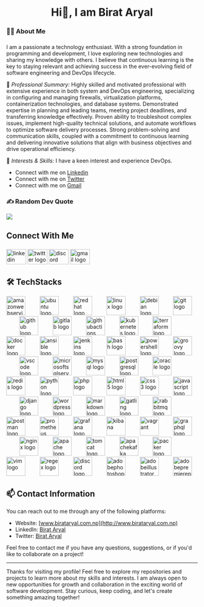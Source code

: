 
<h1 align="center">Hi👋, I am Birat Aryal</h1>

###


<h3 align="left">👩‍💻  About Me</h3>

###

I am a passionate a technology enthusiast. With a strong foundation in programming and development, I love exploring new technologies and sharing my knowledge with others. I believe that continuous learning is the key to staying relevant and achieving success in the ever-evolving field of software engineering and DevOps lifecycle.

💼 *Professional Summary:* Highly skilled and motivated professional with extensive experience in both system and DevOps engineering, specializing in configuring and managing firewalls, virtualization platforms, containerization technologies, and database systems. Demonstrated expertise in planning and leading teams, meeting project deadlines, and transferring knowledge effectively. Proven ability to troubleshoot complex issues, implement high-quality technical solutions, and automate workflows to optimize software delivery processes. Strong problem-solving and communication skills, coupled with a commitment to continuous learning and delivering innovative solutions that align with business objectives and drive operational efficiency.

🌱 *Interests & Skills*: I have a keen interest and experience DevOps.

- Connect with me on [Linkedin](www.linkedin.com/in/birat-aryal)
- Connect with me on [Twitter](https://twitter.com/apexbirat)
- Connect with me on [Gmail](birataryal2@gmail.com)

<!-- <p align="left">I'm Birat from Lokanthali, Nepal<br><br>- 🔭 I’m working as Sr. InfraDevOps Engineer<br>- 📚 Completed MSc. on CyberSecurity<br>- ⚡ In my free time I like to explore tools and its integrations</p> -->

###

### ✍️ Random Dev Quote

![](https://quotes-github-readme.vercel.app/api?type=horizontal&theme=radical)

###

<h2 align="left">Connect With Me</h2>

###

<div align="left">
  <img src="https://raw.githubusercontent.com/maurodesouza/profile-readme-generator/master/src/assets/icons/social/linkedin/default.svg" width="52" height="40" alt="linkedin logo"  />
  <img src="https://raw.githubusercontent.com/maurodesouza/profile-readme-generator/master/src/assets/icons/social/twitter/default.svg" width="52" height="40" alt="twitter logo"  />
  <img src="https://raw.githubusercontent.com/maurodesouza/profile-readme-generator/master/src/assets/icons/social/discord/default.svg" width="52" height="40" alt="discord logo"  />
  <img src="https://raw.githubusercontent.com/maurodesouza/profile-readme-generator/master/src/assets/icons/social/gmail/default.svg" width="52" height="40" alt="gmail logo"  />
</div>

<!-- ###
# 📊 GitHub Stats:
![](https://github-readme-stats.vercel.app/api?username=BiratAryal&theme=dark&hide_border=false&include_all_commits=false&count_private=false)<br/>
![](https://nirzak-streak-stats.vercel.app/?user=BiratAryal&theme=dark&hide_border=false)<br/>
![](https://github-readme-stats.vercel.app/api/top-langs/?username=BiratAryal&theme=dark&hide_border=false&include_all_commits=false&count_private=false&layout=compact) -->

<h2 align="left">🛠 TechStacks</h2>

<div align="left">
  <img src="https://skillicons.dev/icons?i=aws" height="50" alt="amazonwebservices logo"  />
  <img width="30" />
  <img src="https://cdn.simpleicons.org/ubuntu/E95420" height="50" alt="ubuntu logo"  />
  <img width="30" />
  <img src="https://cdn.simpleicons.org/redhat/EE0000" height="50" alt="redhat logo"  />
  <img width="30" />
  <img src="https://cdn.jsdelivr.net/gh/devicons/devicon/icons/linux/linux-original.svg" height="50" alt="linux logo"  />
  <img width="30" />
  <img src="https://cdn.jsdelivr.net/gh/devicons/devicon/icons/debian/debian-original.svg" height="50" alt="debian logo"  />
  <img width="30" />
  <img src="https://cdn.jsdelivr.net/gh/devicons/devicon/icons/git/git-original.svg" height="50" alt="git logo"  />
  <img width="30" />
  <img src="https://skillicons.dev/icons?i=github" height="50" alt="github logo"  />
  <img width="30" />
  <img src="https://cdn.jsdelivr.net/gh/devicons/devicon/icons/gitlab/gitlab-original.svg" height="50" alt="gitlab logo"  />
  <img width="30" />
  <img src="https://skillicons.dev/icons?i=githubactions" height="50" alt="githubactions logo"  />
  <img width="30" />
  <img src="https://cdn.simpleicons.org/kubernetes/326CE5" height="50" alt="kubernetes logo"  />
  <img width="30" />
  <img src="https://cdn.jsdelivr.net/gh/devicons/devicon/icons/terraform/terraform-original.svg" height="50" alt="terraform logo"  />
  <img width="30" />
  <img src="https://cdn.simpleicons.org/docker/2496ED" height="50" alt="docker logo"  />
  <img width="30" />
  <img src="https://cdn.simpleicons.org/ansible/EE0000" height="50" alt="ansible logo"  />
  <img width="30" />
  <img src="https://skillicons.dev/icons?i=jenkins" height="50" alt="jenkins logo"  />
  <img width="30" />
  <img src="https://skillicons.dev/icons?i=bash" height="50" alt="bash logo"  />
  <img width="30" />
  <img src="https://skillicons.dev/icons?i=powershell" height="50" alt="powershell logo"  />
  <img width="30" />
  <img src="https://cdn.simpleicons.org/apachegroovy/4298B8" height="50" alt="groovy logo"  />
  <img width="30" />
  <img src="https://skillicons.dev/icons?i=vscode" height="50" alt="vscode logo"  />
  <img width="30" />
  <img src="https://cdn.jsdelivr.net/gh/devicons/devicon/icons/microsoftsqlserver/microsoftsqlserver-plain.svg" height="50" alt="microsoftsqlserver logo"  />
  <img width="30" />
  <img src="https://skillicons.dev/icons?i=mysql" height="50" alt="mysql logo"  />
  <img width="30" />
  <img src="https://cdn.simpleicons.org/postgresql/4169E1" height="50" alt="postgresql logo"  />
  <img width="30" />
  <img src="https://cdn.jsdelivr.net/gh/devicons/devicon/icons/oracle/oracle-original.svg" height="50" alt="oracle logo"  />
  <img width="30" />
  <img src="https://cdn.jsdelivr.net/gh/devicons/devicon/icons/redis/redis-original.svg" height="50" alt="redis logo"  />
  <img width="30" />
  <img src="https://skillicons.dev/icons?i=py" height="50" alt="python logo"  />
  <img width="30" />
  <img src="https://skillicons.dev/icons?i=php" height="50" alt="php logo"  />
  <img width="30" />
  <img src="https://cdn.simpleicons.org/html5/E34F26" height="50" alt="html5 logo"  />
  <img width="30" />
  <img src="https://cdn.jsdelivr.net/gh/devicons/devicon/icons/css3/css3-original.svg" height="50" alt="css3 logo"  />
  <img width="30" />
  <img src="https://cdn.simpleicons.org/javascript/F7DF1E" height="50" alt="javascript logo"  />
  <img width="30" />
  <img src="https://cdn.simpleicons.org/django/092E20" height="50" alt="django logo"  />
  <img width="30" />
  <img src="https://skillicons.dev/icons?i=wordpress" height="50" alt="wordpress logo"  />
  <img width="30" />
  <img src="https://skillicons.dev/icons?i=md" height="50" alt="markdown logo"  />
  <img width="30" />
  <img src="https://cdn.simpleicons.org/gatling/FF9E2A" height="50" alt="gatling logo"  />
  <img width="30" />
  <img src="https://cdn.simpleicons.org/rabbitmq/FF6600" height="50" alt="rabbitmq logo"  />
  <img width="30" />
  <img src="https://cdn.simpleicons.org/postman/FF6C37" height="50" alt="postman logo"  />
  <img width="30" />
  <img src="https://cdn.simpleicons.org/prometheus/E6522C" height="50" alt="prometheus logo"  />
  <img width="30" />
  <img src="https://cdn.simpleicons.org/grafana/F46800" height="50" alt="grafana logo"  />
  <img width="30" />
  <img src="https://www.vectorlogo.zone/logos/elasticco_kibana/elasticco_kibana-icon.svg" alt="kibana" width="50" height="50"/>
  <img width="30" />
  <img src="https://www.vectorlogo.zone/logos/vagrantup/vagrantup-icon.svg" alt="vagrant" width="50" height="50"/>
  <img width="30" />
  <img src="https://cdn.simpleicons.org/graphql/E10098" height="50" alt="graphql logo"  />
  <img width="30" />
  <img src="https://cdn.simpleicons.org/nginx/009639" height="50" alt="nginx logo"  />
  <img width="30" />
  <img src="https://cdn.simpleicons.org/apache/D22128" height="50" alt="apache logo"  />
  <img width="30" />
  <img src="https://cdn.jsdelivr.net/gh/devicons/devicon/icons/tomcat/tomcat-original.svg" height="50" alt="tomcat logo"  />
  <img width="30" />
  <img src="https://skillicons.dev/icons?i=kafka" height="50" alt="apachekafka logo"  />
  <img width="30" />
  <img src="https://cdn.simpleicons.org/packer/02A8EF" height="50" alt="packer logo"  />
  <img width="30" />
  <img src="https://cdn.jsdelivr.net/gh/devicons/devicon/icons/vim/vim-original.svg" height="50" alt="vim logo"  />
  <img width="30" />
  <img src="https://skillicons.dev/icons?i=regex" height="50" alt="regex logo"  />
  <img width="30" />
  <img src="https://skillicons.dev/icons?i=discord" height="50" alt="discord logo"  />
  <img width="30" />
  <img src="https://skillicons.dev/icons?i=ps" height="50" alt="adobephotoshop logo"  />
  <img width="30" />
  <img src="https://skillicons.dev/icons?i=ai" height="50" alt="adobeillustrator logo"  />
  <img width="30" />
  <img src="https://skillicons.dev/icons?i=pr" height="50" alt="adobepremierepro logo"  />
</div>

## 📫 Contact Information

You can reach out to me through any of the following platforms:

- Website: [www.birataryal.com.np](http://www.birataryal.com.np)
- LinkedIn: [Birat Aryal](https://www.linkedin.com/in/birataryal/) 
- Twitter: [Birat Aryal](https://twitter.com/apexbirat)

Feel free to contact me if you have any questions, suggestions, or if you'd like to collaborate on a project!

---

Thanks for visiting my profile! Feel free to explore my repositories and projects to learn more about my skills and interests. I am always open to new opportunities for growth and collaboration in the exciting world of software development. Stay curious, keep coding, and let's create something amazing together!
